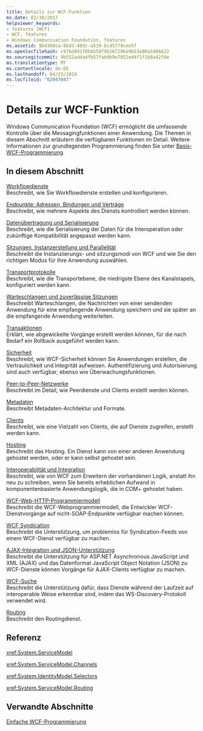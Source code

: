```yaml
---
title: Details zur WCF-Funktion
ms.date: 03/30/2017
helpviewer_keywords:
- features [WCF]
- WCF, features
- Windows Communication Foundation, features
ms.assetid: 9b4368ca-0bd3-40dc-a539-bcd5779cee5f
ms.openlocfilehash: c97bd891f0bbb58f8b267296b9b53e00a5486622
ms.sourcegitcommit: 9b552addadfb57fab0b9e7852ed4f1f1b8a42f8e
ms.translationtype: MT
ms.contentlocale: de-DE
ms.lasthandoff: 04/23/2019
ms.locfileid: "62047047"
---
```

# <a name="wcf-feature-details"></a>Details zur WCF-Funktion
Windows Communication Foundation (WCF) ermöglicht die umfassende Kontrolle über die Messagingfunktionen einer Anwendung. Die Themen in diesem Abschnitt erläutern die verfügbaren Funktionen im Detail. Weitere Informationen zur grundlegenden Programmierung finden Sie unter [Basis-WCF-Programmierung](../../../../docs/framework/wcf/basic-wcf-programming.md).  
  
## <a name="in-this-section"></a>In diesem Abschnitt  
 [Workflowdienste](../../../../docs/framework/wcf/feature-details/workflow-services.md)  
 Beschreibt, wie Sie Workflowdienste erstellen und konfigurieren.  
  
 [Endpunkte: Adressen, Bindungen und Verträge](../../../../docs/framework/wcf/feature-details/endpoints-addresses-bindings-and-contracts.md)  
 Beschreibt, wie mehrere Aspekte des Diensts kontrolliert werden können.  
  
 [Datenübertragung und Serialisierung](../../../../docs/framework/wcf/feature-details/data-transfer-and-serialization.md)  
 Beschreibt, wie die Serialisierung der Daten für die Interoperation oder zukünftige Kompatibilität angepasst werden kann.  
  
 [Sitzungen, Instanzerstellung und Parallelität](../../../../docs/framework/wcf/feature-details/sessions-instancing-and-concurrency.md)  
 Beschreibt die Instanziierungs- und sitzungsmodi von WCF und wie Sie den richtigen Modus für Ihre Anwendung auswählen.  
  
 [Transportprotokolle](../../../../docs/framework/wcf/feature-details/transports.md)  
 Beschreibt, wie die Transportebene, die niedrigste Ebene des Kanalstapels, konfiguriert werden kann.  
  
 [Warteschlangen und zuverlässige Sitzungen](../../../../docs/framework/wcf/feature-details/queues-and-reliable-sessions.md)  
 Beschreibt Warteschlangen, die Nachrichten von einer sendenden Anwendung für eine empfangende Anwendung speichern und sie später an die empfangende Anwendung weiterleiten.  
  
 [Transaktionen](../../../../docs/framework/wcf/feature-details/transactions-in-wcf.md)  
 Erklärt, wie abgewickelte Vorgänge erstellt werden können, für die nach Bedarf ein Rollback ausgeführt werden kann.  
  
 [Sicherheit](../../../../docs/framework/wcf/feature-details/security.md)  
 Beschreibt, wie WCF-Sicherheit können Sie Anwendungen erstellen, die Vertraulichkeit und Integrität aufweisen. Authentifizierung und Autorisierung sind auch verfügbar, ebenso wie Überwachungsfunktionen.  
  
 [Peer-to-Peer-Netzwerke](../../../../docs/framework/wcf/feature-details/peer-to-peer-networking.md)  
 Beschreibt im Detail, wie Peerdienste und Clients erstellt werden können.  
  
 [Metadaten](../../../../docs/framework/wcf/feature-details/metadata.md)  
 Beschreibt Metadaten-Architektur und Formate.  
  
 [Clients](../../../../docs/framework/wcf/feature-details/clients.md)  
 Beschreibt, wie eine Vielzahl von Clients, die auf Dienste zugreifen, erstellt werden kann.  
  
 [Hosting](../../../../docs/framework/wcf/feature-details/hosting.md)  
 Beschreibt das Hosting. Ein Dienst kann von einer anderen Anwendung gehostet werden, oder er kann selbst gehostet sein.  
  
 [Interoperabilität und Integration](../../../../docs/framework/wcf/feature-details/interoperability-and-integration.md)  
 Beschreibt, wie von WCF zum Erweitern der vorhandenen Logik, anstatt ihn neu zu schreiben, wenn Sie bereits erheblichen Aufwand in komponentenbasierte Anwendungslogik, die in COM+ gehostet haben.  
  
 [WCF-Web-HTTP-Programmiermodell](../../../../docs/framework/wcf/feature-details/wcf-web-http-programming-model.md)  
 Beschreibt die WCF-Webprogrammiermodell, die Entwickler WCF-Dienstvorgänge auf nicht-SOAP-Endpunkte verfügbar machen können.  
  
 [WCF Syndication](../../../../docs/framework/wcf/feature-details/wcf-syndication.md)  
 Beschreibt die Unterstützung, um problemlos für Syndication-Feeds von einem WCF-Dienst verfügbar zu machen.  
  
 [AJAX-Integration und JSON-Unterstützung](../../../../docs/framework/wcf/feature-details/ajax-integration-and-json-support.md)  
 Beschreibt die Unterstützung für ASP.NET Asynchronous JavaScript und XML (AJAX) und das Datenformat JavaScript Object Notation (JSON) zu WCF-Dienste können Vorgänge für AJAX-Clients verfügbar zu machen.  
  
 [WCF-Suche](../../../../docs/framework/wcf/feature-details/wcf-discovery.md)  
 Beschreibt die Unterstützung dafür, dass Dienste während der Laufzeit auf interoperable Weise erkennbar sind, indem das WS-Discovery-Protokoll verwendet wird.  
  
 [Routing](../../../../docs/framework/wcf/feature-details/routing.md)  
 Beschreibt den Routingdienst.  
  
## <a name="reference"></a>Referenz  
 <xref:System.ServiceModel>  
  
 <xref:System.ServiceModel.Channels>  
  
 <xref:System.IdentityModel.Selectors>  
  
 <xref:System.ServiceModel.Routing>  
  
## <a name="related-sections"></a>Verwandte Abschnitte  
 [Einfache WCF-Programmierung](../../../../docs/framework/wcf/basic-wcf-programming.md)
